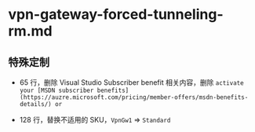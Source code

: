 # vpn-gateway-forced-tunneling-rm.md

## 特殊定制

* 65 行，删除 Visual Studio Subscriber benefit 相关内容，删除 `activate your [MSDN subscriber benefits](https://auzre.microsoft.com/pricing/member-offers/msdn-benefits-details/) or`

* 128 行，替换不适用的 SKU，`VpnGw1` => `Standard`